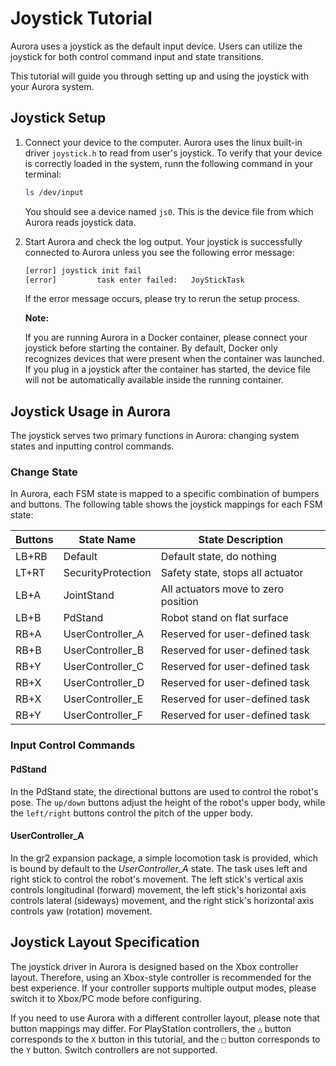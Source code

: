 # Joystick Tutorial

Aurora uses a joystick as the default input device. Users can utilize the joystick for both control command input and state transitions.

This tutorial will guide you through setting up and using the joystick with your Aurora system.

## Joystick Setup

1. Connect your device to the computer. Aurora uses the linux built-in driver `joystick.h` to read from user's joystick. To verify that your device is correctly loaded in the system, runn the following command in your terminal:

    ```bash
    ls /dev/input
    ```

    You should see a device named `js0`. This is the device file from which Aurora reads joystick data.

2. Start Aurora and check the log output. Your joystick is successfully connected to Aurora unless you see the following error message:

    ```bash
    [error] joystick init fail
    [error]         task enter failed:   JoyStickTask
    ```

    If the error message occurs, please try to rerun the setup process.

    **Note:**

    If you are running Aurora in a Docker container, please connect your joystick before starting the container. By default, Docker only recognizes devices that were present when the container was launched. If you plug in a joystick after the container has started, the device file will not be automatically available inside the running container.

## Joystick Usage in Aurora

The joystick serves two primary functions in Aurora: changing system states and inputting control commands.

### Change State

In Aurora, each FSM state is mapped to a specific combination of bumpers and buttons. The following table shows the joystick mappings for each FSM state:

| Buttons   | State Name            | State Description                     |
|-----------|-----------------------|---------------------------------------|
| LB+RB     | Default               | Default state, do nothing             |
| LT+RT     | SecurityProtection    | Safety state, stops all actuator      |
| LB+A      | JointStand            | All actuators move to zero position   |
| LB+B      | PdStand               | Robot stand on flat surface           |
| RB+A      | UserController_A      | Reserved for user-defined task        |
| RB+B      | UserController_B      | Reserved for user-defined task        |
| RB+Y      | UserController_C      | Reserved for user-defined task        |
| RB+X      | UserController_D      | Reserved for user-defined task        |
| RB+X      | UserController_E      | Reserved for user-defined task        |
| RB+Y      | UserController_F      | Reserved for user-defined task        |

### Input Control Commands

#### PdStand

In the PdStand state, the directional buttons are used to control the robot's pose. The `up/down` buttons adjust the height of the robot's upper body, while the `left/right` buttons control the pitch of the upper body.

#### UserController_A

In the gr2 expansion package, a simple locomotion task is provided, which is bound by default to the *UserController_A* state. The task uses left and right stick to control the robot's movement. The left stick's vertical axis controls longitudinal (forward) movement, the left stick's horizontal axis controls lateral (sideways) movement, and the right stick's horizontal axis controls yaw (rotation) movement.

## Joystick Layout Specification

The joystick driver in Aurora is designed based on the Xbox controller layout. Therefore, using an Xbox-style controller is recommended for the best experience. If your controller supports multiple output modes, please switch it to Xbox/PC mode before configuring.

If you need to use Aurora with a different controller layout, please note that button mappings may differ. For PlayStation controllers, the `△` button corresponds to the `X` button in this tutorial, and the `□` button corresponds to the `Y` button. Switch controllers are not supported.
